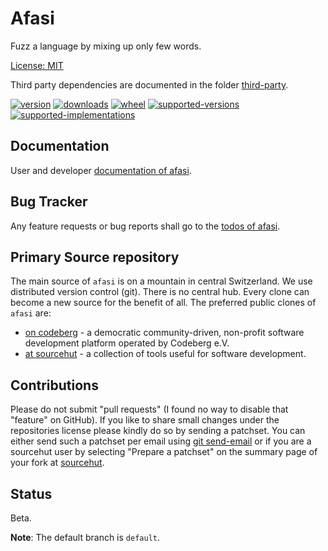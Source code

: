 # Afasi

Fuzz a language by mixing up only few words.

[License: MIT](https://git.sr.ht/~sthagen/afasi/tree/default/item/LICENSE)

Third party dependencies are documented in the folder [third-party](docs/third-party/README.md).

[![version](https://img.shields.io/pypi/v/afasi.svg?style=flat)](https://pypi.python.org/pypi/afasi/)
[![downloads](https://pepy.tech/badge/afasi/month)](https://pepy.tech/project/afasi)
[![wheel](https://img.shields.io/pypi/wheel/afasi.svg?style=flat)](https://pypi.python.org/pypi/afasi/)
[![supported-versions](https://img.shields.io/pypi/pyversions/afasi.svg?style=flat)](https://pypi.python.org/pypi/afasi/)
[![supported-implementations](https://img.shields.io/pypi/implementation/afasi.svg?style=flat)](https://pypi.python.org/pypi/afasi/)

## Documentation

User and developer [documentation of afasi](https://codes.dilettant.life/docs/afasi).

## Bug Tracker

Any feature requests or bug reports shall go to the [todos of afasi](https://todo.sr.ht/~sthagen/afasi).

## Primary Source repository

The main source of `afasi` is on a mountain in central Switzerland.
We use distributed version control (git).
There is no central hub.
Every clone can become a new source for the benefit of all.
The preferred public clones of `afasi` are:

* [on codeberg](https://codeberg.org/sthagen/afasi) - a democratic community-driven, non-profit software development platform operated by Codeberg e.V.
* [at sourcehut](https://git.sr.ht/~sthagen/afasi) - a collection of tools useful for software development.

## Contributions

Please do not submit "pull requests" (I found no way to disable that "feature" on GitHub).
If you like to share small changes under the repositories license please kindly do so by sending a patchset.
You can either send such a patchset per email using [git send-email](https://git-send-email.io) or
if you are a sourcehut user by selecting "Prepare a patchset" on the summary page of your fork at [sourcehut](https://git.sr.ht/).

## Status

Beta.

**Note**: The default branch is `default`.
